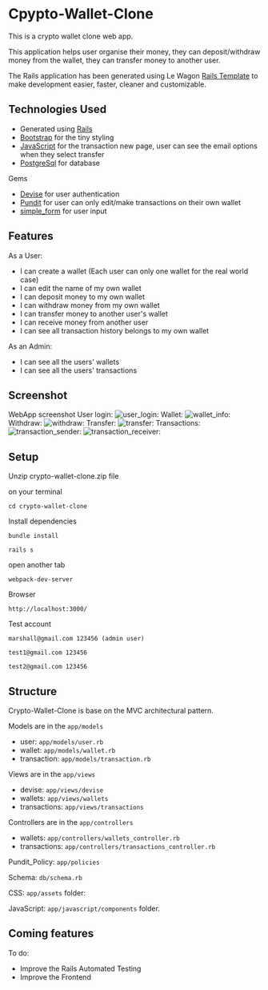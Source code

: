 # Cpypto-Wallet-Clone

This is a crypto wallet clone web app.

This application helps user organise their money, they can deposit/withdraw money from the wallet, they can transfer money to another user.

The Rails application has been generated using Le Wagon [Rails Template](https://github.com/lewagon/rails-templates) to make development easier, faster, cleaner and customizable.


## Technologies Used
 - Generated using [Rails](https://rubyonrails.org/)
 - [Bootstrap](https://getbootstrap.com/) for the tiny styling
 - [JavaScript](https://developer.mozilla.org/en-US/docs/Web/JavaScript) for the transaction new page, user can see the email options when they select transfer
 - [PostgreSql](https://www.postgresql.org/) for database

Gems

 - [Devise](https://github.com/heartcombo/devise) for user authentication
 - [Pundit](https://github.com/varvet/pundit) for user can only edit/make transactions on their own wallet
 - [simple_form](https://github.com/heartcombo/simple_form) for user input

## Features
As a User:
- I can create a wallet (Each user can only one wallet for the real world case)
- I can edit the name of my own wallet
- I can deposit money to my own wallet
- I can withdraw money from my own wallet
- I can transfer money to another user's wallet
- I can receive money from another user
- I can see all transaction history belongs to my own wallet

As an Admin:
- I can see all the users' wallets
- I can see all the users' transactions


## Screenshot
WebApp screenshot
User login:
![user_login:](./app/assets/images/user_login.png)
Wallet:
![wallet_info:](./app/assets/images/wallet_info.png)
Withdraw:
![withdraw:](./app/assets/images/withdraw.png)
Transfer:
![transfer:](./app/assets/images/transfer.png)
Transactions:
![transaction_sender:](./app/assets/images/transactions_sender.png)
![transaction_receiver:](./app/assets/images/transactions_receiver.png)

## Setup

Unzip crypto-wallet-clone.zip file

on your terminal
```
cd crypto-wallet-clone
```

Install dependencies

```
bundle install
```

```
rails s
```

open another tab

```
webpack-dev-server
```

Browser

```
http://localhost:3000/
```

Test account
```
marshall@gmail.com 123456 (admin user)
```
```
test1@gmail.com 123456
```
```
test2@gmail.com 123456
```

## Structure

Crypto-Wallet-Clone is base on the MVC architectural pattern.

Models are in the ```app/models ```
  - user:  ```app/models/user.rb```
  - wallet: ```app/models/wallet.rb```
  - transaction: ```app/models/transaction.rb```

Views are in the ```app/views```
  - devise: ```app/views/devise```
  - wallets: ```app/views/wallets```
  - transactions: ```app/views/transactions```

Controllers are in the ```app/controllers```
  - wallets: ```app/controllers/wallets_controller.rb```
  - transactions: ```app/controllers/transactions_controller.rb```

Pundit_Policy: ```app/policies```

Schema: ```db/schema.rb```

CSS: ```app/assets``` folder:

JavaScript: ```app/javascript/components``` folder.

## Coming features

To do:
- Improve the Rails Automated Testing
- Improve the Frontend


